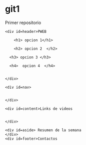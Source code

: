 # git1
Primer repositorio


<!DOCTYPE html>
<html lang="en">
<head>
    <meta charset="UTF-8">
    <meta http-equiv="X-UA-Compatible" content="IE=edge">
    <meta name="viewport" content="width=device-width, initial-scale=1.0">
    <title>Ejercicio</title>

</head>

<body>
  
    <div id=header>PWEB

        <h1> opcion 1</h1>

        <h2> opcion 2  </h2>
      
      <h3> opcion 3 </h3>
      
      <h4>  opcion 4  </h4>


    </div>
  
    <div id=nav> 


    </div>
   
    <div id=content>Links de videos


    </div>
    
    <div id=aside> Resumen de la semana
    </div>
    <div id=footer>Contactos


</div>

</body>
</html>
